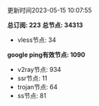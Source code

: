 更新时间2023-05-15 10:07:55

**总订阅: 223**
**总节点: 34313**
- vless节点: 34

**google ping有效节点: 1090**
- v2ray节点: 934
- ssr节点: 11
- trojan节点: 64
- ss节点: 81
